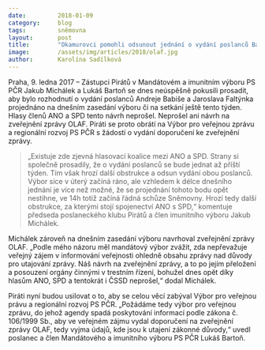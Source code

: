 ```yaml
---
date:         2018-01-09
category:     blog
tags:         sněmovna
layout:       post
title:        "Okamurovci pomohli odsunout jednání o vydání poslanců Babiše a Faltýnka. Piráti požadují zveřejnění zprávy OLAF."
image:        /assets/img/articles/2018/olaf.jpg
author:       Karolína Sadílková
---
```


Praha, 9. ledna 2017 – Zástupci Pirátů v Mandátovém a imunitním výboru PS PČR Jakub Michálek a Lukáš Bartoň se dnes neúspěšně pokusili prosadit, aby bylo rozhodnutí o vydání poslanců Andreje Babiše a Jaroslava Faltýnka projednáno na dnešním zasedání výboru či na setkání ještě tento týden. Hlasy členů ANO a SPD tento návrh neprošel. Neprošel ani návrh na zveřejnění zprávy OLAF. Piráti se proto obrátí na Výbor pro veřejnou zprávu a regionální rozvoj PS PČR s žádostí o vydání doporučení ke zveřejnění zprávy.
 
> „Existuje zde zjevná hlasovací koalice mezi ANO a SPD. Strany si společně prosadily, že o vydání poslanců se bude jednat až příští týden. Tím však hrozí další obstrukce a odsun vydání obou poslanců. Výbor sice v úterý začíná ráno, ale vzhledem k délce dnešního jednání je více než možné, že se projednání tohoto bodu opět nestihne, ve 14h totiž začíná řádná schůze Sněmovny. Hrozí tedy další obstrukce, za kterými stojí spojenectví ANO s SPD,“ komentuje předseda poslaneckého klubu Pirátů a člen imunitního výboru Jakub Michálek.
 
Michálek zároveň na dnešním zasedání výboru navrhoval zveřejnění zprávy OLAF. „Podle mého názoru měl mandátový výbor zvážit, zda nepřevažuje veřejný zájem v informování veřejnosti ohledně obsahu zprávy nad důvody pro utajování zprávy. Náš návrh na zveřejnění zprávy, a to po jejím přeložení a posouzení orgány činnými v trestním řízení, bohužel dnes opět díky hlasům ANO, SPD a tentokrát i ČSSD neprošel,“ dodal Michálek.
 
Piráti nyní budou usilovat o to, aby se celou věcí zabýval Výbor pro veřejnou právu a regionální rozvoj PS PČR. „Požádáme tedy výbor pro veřejnou zprávu, do jehož agendy spadá poskytování informací podle zákona č. 106/1999 Sb., aby ve veřejném zájmu vydal doporučení na zveřejnění zprávy OLAF, tedy vyjma údajů, kde jsou k utajení zákonné důvody,“ uvedl poslanec a člen Mandátového a imunitního výboru PS PČR Lukáš Bartoň.
